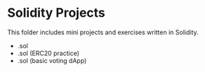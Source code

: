 # Solidity Projects

This folder includes mini projects and exercises written in Solidity.

- .sol
- .sol (ERC20 practice)
- .sol (basic voting dApp)

